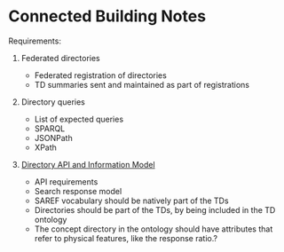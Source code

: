 # Connected Building Notes

Requirements:
1. Federated directories
   - Federated registration of directories
   - TD summaries sent and maintained as part of registrations

2. Directory queries
   - List of expected queries
   - SPARQL
   - JSONPath
   - XPath

3. [Directory API and Information Model](connected-building-directory.md)
   - API requirements
   - Search response model
   - SAREF vocabulary should be natively part of the TDs
   - Directories should be part of the TDs, by being included in the TD ontology
   - The concept directory in the ontology should have attributes that refer to physical features, like the response ratio.?

